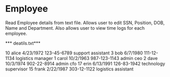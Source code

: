 Employee
========
Read Employee details from text file. Allows user to edit SSN, Position, DOB, Name and Department. 
Also allows user to view time logs for each employee. 

*** deatils.txt*** 

10 alice 4/23/1972 123-45-6789 support assistant
3 bob 6/7/1980 111-12-1134 logistics manager
1 carol 10/2/1963 987-123-1143 admin ceo
2 dave 10/3/1974 902-22-8914 admin cfo
17 erin 6/13/1991 126-83-1942 technology supervisor
15 frank 2/22/1987 303-12-1122 logistics assistant
